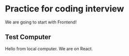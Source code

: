 # Practice for coding interview

We are going to start with Frontend! 
## Test Computer
Hello from local computer. We are on React. 


